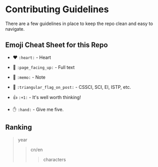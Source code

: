 # Contributing Guidelines
There are a few guidelines in place to keep the repo clean and easy to navigate.  

## Emoji Cheat Sheet for this Repo
- :heart:  `:heart:`  - Heart  

- :page_facing_up: `:page_facing_up:`  - Full text  

- :memo: `:memo:` - Note  

- :triangular_flag_on_post: `:triangular_flag_on_post:` - CSSCI, SCI, EI, ISTP, etc.  

- :+1: `:+1:` - It's well worth thinking! 

- :hand: `:hand:` - Give me five.

## Ranking
> year
>> cn/en
>>> characters
